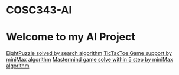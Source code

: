 # COSC343-AI

# Welcome to my AI Project

[EightPuzzle solved by search algorithm](https://github.com/vicmon810/COSC343-AI/tree/main/EightPuzzle)
[TicTacToe Game support by miniMax algorithm](https://github.com/vicmon810/COSC343-AI/tree/main/miniMax_TicTacToe)
[Mastermind game solve within 5 step by miniMax algorithm](https://github.com/vicmon810/COSC343-AI/tree/main/COSC343-Assigment)